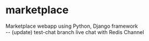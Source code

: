 # marketplace
Marketplace webapp using Python, Django framework <br>
-- (update) test-chat branch live chat with Redis Channel
